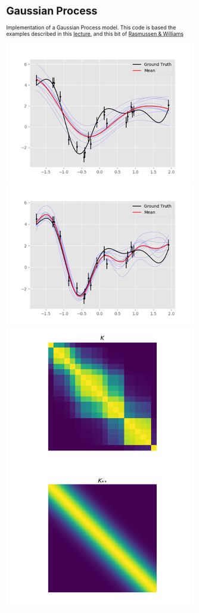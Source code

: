 # Gaussian Process

Implementation of a Gaussian Process model. This code is based the examples described in this [lecture](http://courses.media.mit.edu/2010fall/mas622j/ProblemSets/slidesGP.pdf), and this bit of [Rasmussen & Williams](http://www.gaussianprocess.org/gpml/chapters/RWA.pdf)

![unopt](gp_unopt.png)
![Opt](gp_opt.png)
![K](K.png)
![K_ss](K_ss.png)

